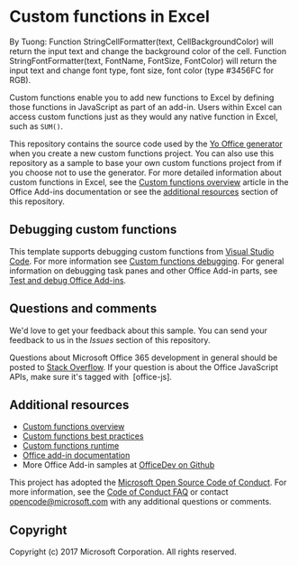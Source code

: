 # Custom functions in Excel
By Tuong:
Function StringCellFormatter(text, CellBackgroundColor) will return the input text and change the background color of the cell.
Function StringFontFormatter(text, FontName, FontSize, FontColor) will return the input text and change font type, font size, font color (type #3456FC for RGB).



Custom functions enable you to add new functions to Excel by defining those functions in JavaScript as part of an add-in. Users within Excel can access custom functions just as they would any native function in Excel, such as `SUM()`.  

This repository contains the source code used by the [Yo Office generator](https://github.com/OfficeDev/generator-office) when you create a new custom functions project. You can also use this repository as a sample to base your own custom functions project from if you choose not to use the generator. For more detailed information about custom functions in Excel, see the [Custom functions overview](https://docs.microsoft.com/office/dev/add-ins/excel/custom-functions-overview) article in the Office Add-ins documentation or see the [additional resources](#additional-resources) section of this repository.

## Debugging custom functions

This template supports debugging custom functions from [Visual Studio Code](https://code.visualstudio.com/). For more information see [Custom functions debugging](https://aka.ms/custom-functions-debug). For general information on debugging task panes and other Office Add-in parts, see [Test and debug Office Add-ins](https://docs.microsoft.com/office/dev/add-ins/testing/test-debug-office-add-ins).

## Questions and comments

We'd love to get your feedback about this sample. You can send your feedback to us in the *Issues* section of this repository.

Questions about Microsoft Office 365 development in general should be posted to [Stack Overflow](http://stackoverflow.com/questions/tagged/office-js+API).  If your question is about the Office JavaScript APIs, make sure it's tagged with  [office-js].

## Additional resources

* [Custom functions overview](https://docs.microsoft.com/office/dev/add-ins/excel/custom-functions-overview)
* [Custom functions best practices](https://docs.microsoft.com/office/dev/add-ins/excel/custom-functions-best-practices)
* [Custom functions runtime](https://docs.microsoft.com/office/dev/add-ins/excel/custom-functions-runtime)
* [Office add-in documentation](https://docs.microsoft.com/office/dev/add-ins/overview/office-add-ins)
* More Office Add-in samples at [OfficeDev on Github](https://github.com/officedev)

This project has adopted the [Microsoft Open Source Code of Conduct](https://opensource.microsoft.com/codeofconduct/). For more information, see the [Code of Conduct FAQ](https://opensource.microsoft.com/codeofconduct/faq/) or contact [opencode@microsoft.com](mailto:opencode@microsoft.com) with any additional questions or comments.

## Copyright

Copyright (c) 2017 Microsoft Corporation. All rights reserved.
